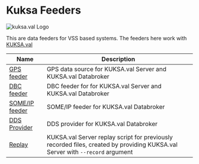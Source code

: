 # Kuksa Feeders
![kuksa.val Logo](./doc/img/logo.png)

This are data feeders for VSS based systems. The feeders here work with [KUKSA.val](https://github.com/eclipse/kuksa.val) 

Name | Description
---- | -----------
[GPS feeder](./gps2val)        | GPS data source for KUKSA.val Server and KUKSA.val Databroker
[DBC feeder](./dbc2val)        | DBC feeder for for KUKSA.val Server and KUKSA.val Databroker
[SOME/IP feeder](./someip2val) | SOME/IP feeder for KUKSA.val Databroker
[DDS Provider](./dds2val)      | DDS provider for KUKSA.val Databroker
[Replay](./replay)             | KUKSA.val Server replay script for previously recorded files, created by providing KUKSA.val Server with `--record` argument
